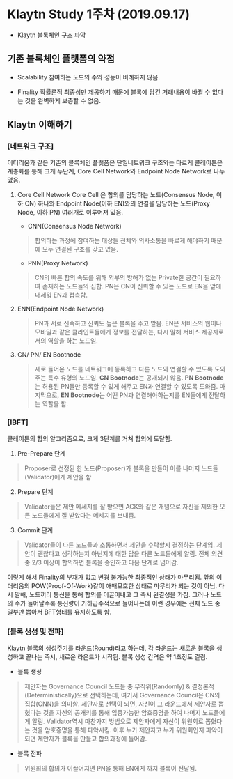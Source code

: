 # Klaytn Study 1주차 (2019.09.17)
- Klaytn 블록체인 구조 파악

## 기존 블록체인 플랫폼의 약점
- Scalability
참여하는 노드의 수와 성능이 비례하지 않음.

- Finality
확률론적 최종성만 제공하기 때문에 블록에 담긴 거래내용이 바뀔 수 없다는 것을 완벽하게 보증할 수 없음.
## Klaytn 이해하기

### [네트워크 구조]
이더리움과 같은 기존의 블록체인 플랫폼은 단일네트워크 구조와는 다르게 클레이튼은 계층화를 통해 크게 두단계, Core Cell Network와 Endpoint Node Network로 나누었음.

1. Core Cell Network
Core Cell 은 합의를 담당하는 노드(Consensus Node, 이하 CN) 하나와 Endpoint Node(이하 EN)와의 연결을 담당하는 노드(Proxy Node, 이하 PN) 여러개로 이루어져 있음. 
	- CNN(Consensus Node Network)
	> 합의하는 과정에 참여하는 대상들 전체와 의사소통을 빠르게 해야하기 때문에 모두 연결된 구조를 갖고 있음. 
	
	- PNN(Proxy Network)
	> CN의 빠른 합의 속도를 위해 외부의 방해가 없는 Private한 공간이 필요하여 존재하는 노드들의 집합. PN은 CN이 신뢰할 수 있는 노드로 EN을 앞에 내세워 EN과 접촉함.

3. ENN(Endpoint Node Network)
	> PN과 서로 신속하고 신뢰도 높은 블록을 주고 받음. EN은 서비스의 웹이나 모바일과 같은 클라인트들에게 정보를 전달하는, 다시 말해 서비스 제공자로서의 역할을 하는 노드임.

3. CN/ PN/ EN Bootnode
	> 새로 들어온 노드를 네트워크에 등록하고 다른 노드와 연결할 수 있도록 도와주는 특수 유형의 노드임. **CN Bootnode**는 공개되지 않음. **PN Bootnode**는 허용된 PN들만 등록할 수 있게 해주고 EN과 연결할 수 있도록 도와줌. 마지막으로, **EN Bootnode**는 어떤 PN과 연결해야하는지를 EN들에게 전달하는 역할을 함.


### [IBFT]
클레이튼의 합의 알고리즘으로, 크게 3단계를 거쳐 합의에 도달함.
1. Pre-Prepare 단계
> Proposer로 선정된 한 노드(Proposer)가 블록을 만들어 이를 나머지 노드들(Validator)에게 제안을 함
2. Prepare 단계
> Validator들은 제안 메세지를 잘 받으면 ACK와 같은 개념으로 자신을 제외한 모든 노드들에게 잘 받았다는 메세지를 보내줌.
3. Commit 단계
> Validator들이 다른 노드들과 소통하면서 제안을 수락할지 결정하는 단계임. 제안이 괜찮다고 생각하는지 아닌지에 대한 답을 다른 노드들에게 알림. 전체 의견 중 2/3 이상이 합의하면 블록을 승인하고 다음 단계로 넘어감.

이렇게 해서 Finality의 부재가 없고 변경 불가능한 최종적인 상태가 마무리됨. 앞의 이더리움의 POW(Proof-Of-Work)같이 애매모호한 상태로 마무리가 되는 것이 아님. 다시 말해, 노드끼리 통신을 통해 합의를 이끌어내고 그 즉시 완결성을 가짐. 그러나 노드의 수가 늘어날수록 통신량이 기하급수적으로 늘어나는데 이런 경우에는 전체 노드 중 일부만 뽑아서 BFT형태를 유지하도록 함.

### [블록 생성 및 전파]
Klaytn 블록의 생성주기를 라운드(Round)라고 하는데, 각 라운드는 새로운 블록을 생성하고 끝나는 즉시, 새로운 라운드가 시작됨. 블록 생성 간격은 약 1초정도 걸림.

- 블록 생성
> 제안자는 Governance Council 노드들 중 무작위(Randomly)  & 결정론적(Deterministically)으로 선택하는데, 여기서 Governance Council은 CN의 집합(CNN)을 의미함. 제안자로 선택이 되면, 자신이 그 라운드에서 제안자로 뽑혔다는 것을 자신의 공개키를 통해 입증가능한 암호증명을 하여 나머지 노드들에게 알림. Validator역시 마찬가지 방법으로 제안자에게 자신이 위원회로 뽑혔다는 것을 암호증명을 통해 파악시킴. 이후 누가 제안자고 누가 위원회인지 파악이 되면 제안자가 블록을 만들고 합의과정에 들어감.

- 블록 전파
> 위원회의 합의가 이끌어지면 PN을 통해 EN에게 까지 블록이 전달됨.

